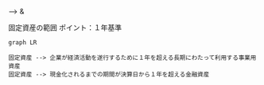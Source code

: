  --> 
 & 


固定資産の範囲
ポイント：１年基準
```mermaid
graph LR

固定資産 --> 企業が経済活動を遂行するために１年を超える長期にわたって利用する事業用資産
固定資産 --> 現金化されるまでの期間が決算日から１年を超える金融資産
```